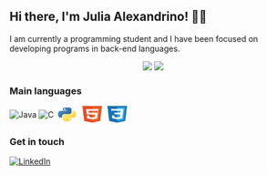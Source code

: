 ## Hi there, I'm Julia Alexandrino! 👋🏻

</p>
  I am currently a programming student and I have been focused on developing programs in back-end languages.
</p>

<div align="center">
  <img src="https://github-readme-stats.vercel.app/api/top-langs/?username=juhalexandrino&layout=compact&langs_count=7&title_color=000000&text_color=000000&icon_color=9e3f3f&bg_color=f7f7f7">
  <img src="https://github-readme-stats.vercel.app/api?username=juhalexandrino&show_icons=true&title_color=000000&text_color=000000&icon_color=9e3f3f&bg_color=f7f7f7&include_all_commits=true&count_private=true">
</div>

### Main languages

<div style="display: inline_block">
  <img align="center" alt="Java" title="Java" height="30" width="40" src="https://cdn.jsdelivr.net/gh/devicons/devicon/icons/java/java-original.svg">
  <img align='center' alt='C' title="C" height='30' width='40' src="https://cdn.jsdelivr.net/gh/devicons/devicon/icons/c/c-original.svg">
  <img align="center" alt="Python" title="Python" height="30" width="40" src="https://raw.githubusercontent.com/devicons/devicon/master/icons/python/python-original.svg">
  <img align="center" alt="HTML" title="HTML5" height="30" width="40" src="https://raw.githubusercontent.com/devicons/devicon/master/icons/html5/html5-original.svg">
  <img align="center" alt="CSS" title="CSS3" height="30" width="40" src="https://raw.githubusercontent.com/devicons/devicon/master/icons/css3/css3-original.svg">
</div>

### Get in touch

<a href="https://www.linkedin.com/in/juliaalexandrino" target="_blank"><img title="LinkedIn" src="https://img.shields.io/badge/LinkedIn-0077B5?style=for-the-badge&logo=linkedin&logoColor=white" target="_blank"></a>
